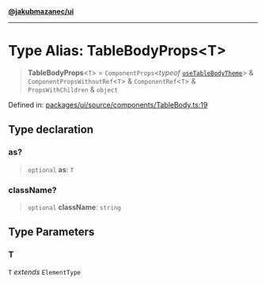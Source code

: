 [**@jakubmazanec/ui**](../README.md)

---

# Type Alias: TableBodyProps\<T\>

> **TableBodyProps**\<`T`\> = `ComponentProps`\<_typeof_
> [`useTableBodyTheme`](../variables/useTableBodyTheme.md)\> & `ComponentPropsWithoutRef`\<`T`\> &
> `ComponentRef`\<`T`\> & `PropsWithChildren` & `object`

Defined in:
[packages/ui/source/components/TableBody.ts:19](https://github.com/jakubmazanec/tools/blob/acfa246dbb1035f65efb7fa114167a3cbefca108/packages/ui/source/components/TableBody.ts#L19)

## Type declaration

### as?

> `optional` **as**: `T`

### className?

> `optional` **className**: `string`

## Type Parameters

### T

`T` _extends_ `ElementType`
